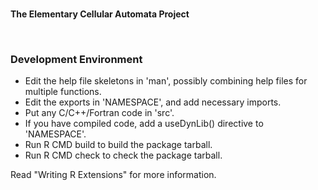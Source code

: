 
<br>

**The Elementary Cellular Automata Project**

<br>

### Development Environment

* Edit the help file skeletons in 'man', possibly combining help files
  for multiple functions.
* Edit the exports in 'NAMESPACE', and add necessary imports.
* Put any C/C++/Fortran code in 'src'.
* If you have compiled code, add a useDynLib() directive to
  'NAMESPACE'.
* Run R CMD build to build the package tarball.
* Run R CMD check to check the package tarball.

Read "Writing R Extensions" for more information.

<br>
<br>

<br>
<br>

<br>
<br>

<br>
<br>
